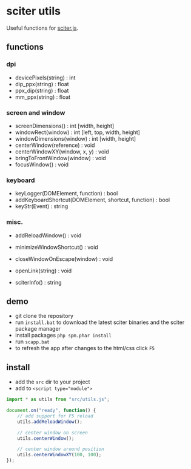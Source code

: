 # sciter utils

Useful functions for [sciter.js](https://sciter.com/).

## functions

### dpi
- devicePixels(string) : int
- dip_ppx(string) : float
- ppx_dip(string) : float
- mm_ppx(string) : float

### screen and window
- screenDimensions() : int [width, height]
- windowRect(window) : int [left, top, width, height]
- windowDimensions(window) : int [width, height]
- centerWindow(reference) : void
- centerWindowXY(window, x, y) : void
- bringToFrontWindow(window) : void
- focusWindow() : void

### keyboard
- keyLogger(DOMElement, function) : bool
- addKeyboardShortcut(DOMElement, shortcut, function) : bool
- keyStr(Event) : string

### misc.
- addReloadWindow() : void
- minimizeWindowShortcut() : void
- closeWindowOnEscape(window) : void

- openLink(string) : void

- sciterInfo() : string

## demo

- git clone the repository
- run `install.bat` to download the latest sciter binaries and the sciter package manager
- install packages `php spm.phar install`
- run `scapp.bat`
- to refresh the app after changes to the html/css click `F5`

## install

- add the `src` dir to your project
- add to `<script type="module">`

```js
import * as utils from "src/utils.js";

document.on("ready", function() {
    // add support for F5 reload
    utils.addReloadWindow();

    // center window on screen
    utils.centerWindow();

    // center window around position
    utils.centerWindowXY(100, 100);
});
```
